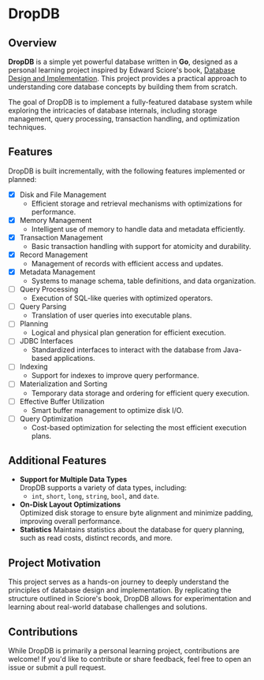 # DropDB

## Overview
**DropDB** is a simple yet powerful database written in **Go**, designed as a personal learning project inspired by Edward Sciore's book, [Database Design and Implementation](https://link.springer.com/book/10.1007/978-3-030-33836-7). This project provides a practical approach to understanding core database concepts by building them from scratch.

The goal of DropDB is to implement a fully-featured database system while exploring the intricacies of database internals, including storage management, query processing, transaction handling, and optimization techniques.

## Features
DropDB is built incrementally, with the following features implemented or planned:


- [x] Disk and File Management  
  - Efficient storage and retrieval mechanisms with optimizations for performance.
- [x] Memory Management  
  - Intelligent use of memory to handle data and metadata efficiently.
- [x] Transaction Management  
  - Basic transaction handling with support for atomicity and durability.
- [x] Record Management  
  - Management of records with efficient access and updates.
- [x] Metadata Management  
  - Systems to manage schema, table definitions, and data organization.
- [ ] Query Processing  
  - Execution of SQL-like queries with optimized operators.
- [ ] Query Parsing  
  - Translation of user queries into executable plans.
- [ ] Planning  
  - Logical and physical plan generation for efficient execution.
- [ ] JDBC Interfaces  
  - Standardized interfaces to interact with the database from Java-based applications.
- [ ] Indexing  
  - Support for indexes to improve query performance.
- [ ] Materialization and Sorting  
  - Temporary data storage and ordering for efficient query execution.
- [ ] Effective Buffer Utilization  
  - Smart buffer management to optimize disk I/O.
- [ ] Query Optimization  
  - Cost-based optimization for selecting the most efficient execution plans.

## Additional Features
- **Support for Multiple Data Types**  
  DropDB supports a variety of data types, including:
    - `int`, `short`, `long`, `string`, `bool`, and `date`.
- **On-Disk Layout Optimizations**  
  Optimized disk storage to ensure byte alignment and minimize padding, improving overall performance.
- **Statistics**
  Maintains statistics about the database for query planning, such as read costs, distinct records, and more.

## Project Motivation
This project serves as a hands-on journey to deeply understand the principles of database design and implementation. By replicating the structure outlined in Sciore's book, DropDB allows for experimentation and learning about real-world database challenges and solutions.

## Contributions
While DropDB is primarily a personal learning project, contributions are welcome! If you'd like to contribute or share feedback, feel free to open an issue or submit a pull request.
